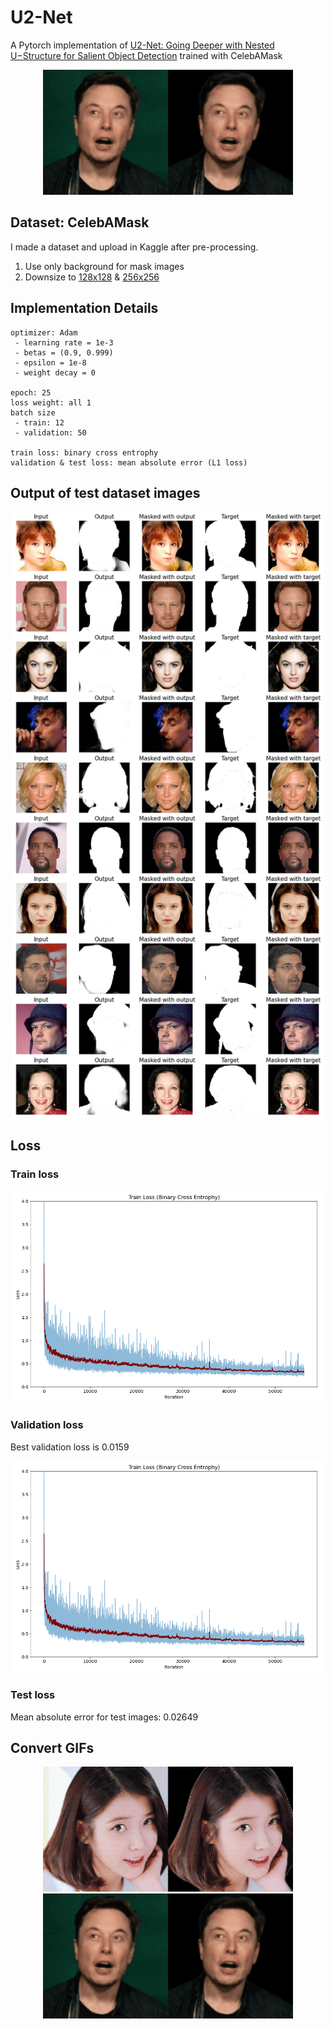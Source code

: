 # U2-Net
A Pytorch implementation of [U2-Net: Going Deeper with Nested U−Structure for Salient Object Detection](https://arxiv.org/abs/2005.09007) trained with CelebAMask

<p align="center">
  <img src="./images/elon-combined.gif" width="400"/>
</p>

## Dataset: CelebAMask
I made a dataset and upload in Kaggle after pre-processing.  
1. Use only background for mask images
2. Downsize to [128x128](https://www.kaggle.com/datasets/kimjiyeop/celeba-128-onlybg) & [256x256](https://www.kaggle.com/datasets/kimjiyeop/celeba-256-onlybg)  

## Implementation Details
```
optimizer: Adam
 - learning rate = 1e-3
 - betas = (0.9, 0.999)
 - epsilon = 1e-8
 - weight decay = 0
 
epoch: 25
loss weight: all 1
batch size
 - train: 12
 - validation: 50

train loss: binary cross entrophy
validation & test loss: mean absolute error (L1 loss)
```

## Output of test dataset images
<p align="center">
  <img src="./images/result.png" style="width:500px;"/>
</p>

## Loss
### Train loss
<p align="center">
  <img src="./images/train_loss.png" style="width:500px;"/>
</p>

### Validation loss
Best validation loss is 0.0159 
<p align="center">
  <img src="./images/train_loss.png" style="width:500px;"/>
</p>

### Test loss
Mean absolute error for test images: 0.02649

## Convert GIFs
<p align="center">
  <img src="./images/iu-combined.gif" width="400"/>
  <img src="./images/elon-combined.gif" width="400"/>
</p>

